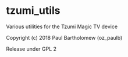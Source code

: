 # tzumi_utils
Various utilities for the Tzumi Magic TV device

Copyright (c) 2018 Paul Bartholomew (oz_paulb)

Release under GPL 2
